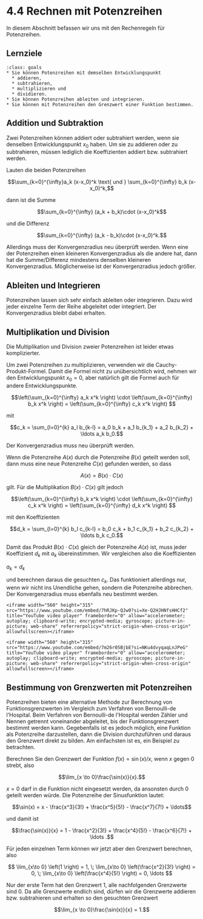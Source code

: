 # 4.4 Rechnen mit Potenzreihen

In diesem Abschnitt befassen wir uns mit den Rechenregeln für Potenzreihen.

## Lernziele

```{admonition} Lernziele
:class: goals
* Sie können Potenzreihen mit demselben Entwicklungspunkt
  * addieren,
  * subtrahieren, 
  * multiplizieren und
  * dividieren.
* Sie können Potenzreihen ableiten und integrieren.
* Sie können mit Potenzreihen den Grenzwert einer Funktion bestimmen.
```

## Addition und Subtraktion

Zwei Potenzreihen können addiert oder subtrahiert werden, wenn sie denselben
Entwicklungspunkt $x_0$ haben. Um sie zu addieren oder zu subtrahieren, müssen
lediglich die Koeffizienten addiert bzw. subtrahiert werden.

Lauten die beiden Potenzreihen

$$\sum_{k=0}^{\infty}a_k (x-x_0)^k \text{ und } \sum_{k=0}^{\infty} b_k
(x-x_0)^k,$$

dann ist die Summe

$$\sum_{k=0}^{\infty} (a_k + b_k)\cdot (x-x_0)^k$$

und die Differenz

$$\sum_{k=0}^{\infty} (a_k - b_k)\cdot (x-x_0)^k.$$

Allerdings muss der Konvergenzradius neu überprüft werden. Wenn eine der
Potenzreihen einen kleineren Konvergenzradius als die andere hat, dann hat die
Summe/Differenz mindestens denselben kleineren Konvergenzradius. Möglicherweise
ist der Konvergenzradius jedoch größer.

## Ableiten und Integrieren

Potenzreihen lassen sich sehr einfach ableiten oder integrieren. Dazu wird jeder
einzelne Term der Reihe abgeleitet oder integriert. Der Konvergenzradius bleibt
dabei erhalten.

## Multiplikation und Division

Die Multiplikation und Division zweier Potenzreihen ist leider etwas komplizierter.

Um zwei Potenzreihen zu multiplizieren, verwenden wir die Cauchy-Produkt-Formel.
Damit die Formel nicht zu unübersichtlich wird, nehmen wir den Entwicklungspunkt
$x_0=0$, aber natürlich gilt die Formel auch für andere Entwicklungspunkte.

$$\left(\sum_{k=0}^{\infty} a_k x^k \right) \cdot \left(\sum_{k=0}^{\infty} b_k x^k \right)
= \left(\sum_{k=0}^{\infty} c_k x^k \right) $$

mit

$$c_k = \sum_{l=0}^{k} a_l b_{k-l}
= a_0 b_k + a_1 b_{k_1} + a_2 b_{k_2} + \ldots a_k b_0.$$

Der Konvergenzradius muss neu überprüft werden.

Wenn die Potenzreihe $A(x)$ durch die Potenzreihe $B(x)$ geteilt werden soll,
dann muss eine neue Potenzreihe $C(x)$ gefunden werden, so dass

$$A(x) = B(x) \cdot C(x)$$

gilt. Für die Multiplikation $B(x) \cdot C(x)$ gilt jedoch

$$\left(\sum_{k=0}^{\infty} b_k x^k \right) \cdot \left(\sum_{k=0}^{\infty} c_k
x^k \right) = \left(\sum_{k=0}^{\infty} d_k x^k \right) $$

mit den Koeffizienten

$$d_k = \sum_{l=0}^{k} b_l c_{k-l} = b_0 c_k + b_1 c_{k_1} + b_2 c_{k_2} +
\ldots b_k c_0.$$

Damit das Produkt $B(x) \cdot C(x)$ gleich der Potenzreihe $A(x)$ ist, muss
jeder Koeffizient $d_k$ mit $a_k$ übereinstimmen. Wir vergleichen also die
Koeffizienten

$a_k = d_k$

und berechnen daraus die gesuchten $c_k$. Das funktioniert allerdings nur, wenn
wir nicht ins Unendliche gehen, sondern die Potenzreihe abbrechen. Der
Konvergenzradius muss ebenfalls neu bestimmt werden.

```{dropdown} Video "Multiplikation zweier Potenzreihen" von Joachim Gaukel
<iframe width="560" height="315" src="https://www.youtube.com/embed/7hRJKp-QJw0?si=Xe-Q2HJHNfsHHCf2" title="YouTube video player" frameborder="0" allow="accelerometer;
autoplay; clipboard-write; encrypted-media; gyroscope; picture-in-picture; web-share" referrerpolicy="strict-origin-when-cross-origin" allowfullscreen></iframe>
```

```{dropdown} Video "Division zweier Potenzreihen" von Joachim Gaukel
<iframe width="560" height="315" src="https://www.youtube.com/embed/7m26r05BjbE?si=NKu4dvyqaqLnJPeG" title="YouTube video player" frameborder="0" allow="accelerometer;
autoplay; clipboard-write; encrypted-media; gyroscope; picture-in-picture; web-share" referrerpolicy="strict-origin-when-cross-origin" allowfullscreen></iframe>
```

## Bestimmung von Grenzwerten mit Potenzreihen

Potenzreihen bieten eine alternative Methode zur Berechnung von
Funktionsgrenzwerten im Vergleich zum Verfahren von Bernoulli-de l'Hospital.
Beim Verfahren von Bernoulli-de l'Hospital werden Zähler und Nennen getrennt
voneinander abgeleitet, bis der Funktionsgrenzwert bestimmt werden kann.
Gegebenfalls ist es jedoch möglich, eine Funktion als Potenzreihe darzustellen,
dann die Division durchzuführen und daraus den Grenzwert direkt zu bilden. Am
einfachsten ist es, ein Beispiel zu betrachten.

Berechnen Sie den Grenzwert der Funktion $f(x) = \sin(x)/x$, wenn $x$ gegen 0
strebt, also

$$\lim_{x \to 0}\frac{\sin(x)}{x}.$$

$x=0$ darf in die Funktion nicht eingesetzt werden, da ansonsten durch 0 geteilt
werden würde. Die Potenzreihe der Sinusfunktion lautet:

$$\sin(x) = x - \frac{x^3}{3!} + \frac{x^5}{5!} - \frac{x^7}{7!} + \ldots$$

und damit ist

$$\frac{\sin(x)}{x} = 1 - \frac{x^2}{3!} + \frac{x^4}{5!} - \frac{x^6}{7!} + \ldots .$$

Für jeden einzelnen Term können wir jetzt aber den Grenzwert berechnen, also

$$
\lim_{x\to 0} \left(1 \right) = 1, \;
\lim_{x\to 0} \left(\frac{x^2}{3!} \right) = 0, \;
\lim_{x\to 0} \left(\frac{x^4}{5!} \right) = 0, \ldots $$

Nur der erste Term hat den Grenzwert 1, alle nachfolgenden Grenzwerte sind 0. Da
alle Grenzwerte endlich sind, dürfen wir die Grenzwerte addieren bzw. subtrahieren
und erhalten so den gesuchten Grenzwert

$$\lim_{x \to 0}\frac{\sin(x)}{x} = 1.$$
